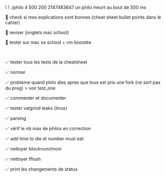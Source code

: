 ! ! ./philo 4 500 200 2147483647 	un philo meurt au bout de 500 ms

🔘 check si mes explications sont bonnes (cheat sheet bullet points dans le cahier)

🔘 reviser (onglets mac school)

🔘 tester sur mac os school + vm boostée



<br />

✅ tester tous les tests de la cheatsheet

✅ normer

✅ probleme quand philo dies apres que tous est pris une fork (ne sort pas du prog) > voir test_one

✅ commenter et documenter 

✅ tester valgrind leaks (linux)

✅ parsing

✅ vérif le nb max de philos en correction

✅ add time to die et number must eat

✅  nettoyer blocknum/moni

✅  nettoyer fflush

✅  print les changements de status


